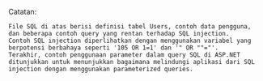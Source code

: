 Catatan:

    File SQL di atas berisi definisi tabel Users, contoh data pengguna, dan beberapa contoh query yang rentan terhadap SQL injection.
    Contoh SQL injection diperlihatkan dengan menggunakan variabel yang berpotensi berbahaya seperti '105 OR 1=1' dan '" OR ""="'.
    Terakhir, contoh penggunaan parameter dalam query SQL di ASP.NET ditunjukkan untuk menunjukkan bagaimana melindungi aplikasi dari SQL injection dengan menggunakan parameterized queries.